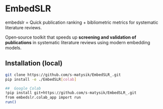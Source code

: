 # EmbedSLR
embedslr = Quick publication ranking + bibliometric metrics for systematic literature reviews.

Open‑source toolkit that speeds up **screening and validation of publications**
in systematic literature reviews using modern embedding models.

## Installation (local)

```bash
git clone https://github.com/s-matysik/EmbedSLR_.git
pip install -e ./EmbedSLR[colab]

##  Google Colab
!pip install git+https://github.com/s-matysik/EmbedSLR_.git
from embedslr.colab_app import run
run()
